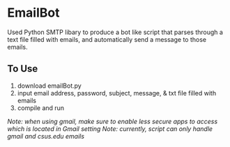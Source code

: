 # EmailBot

Used Python SMTP libary to produce a bot like script that parses through a text file filled with emails, and automatically send a message to those emails. 

## To Use

1. download emailBot.py
2. input email address, password, subject, message, & txt file filled with emails 
4. compile and run

*Note: when using gmail, make sure to enable less secure apps to access which is located in Gmail setting*
*Note: currently, script can only handle gmail and csus.edu emails*
